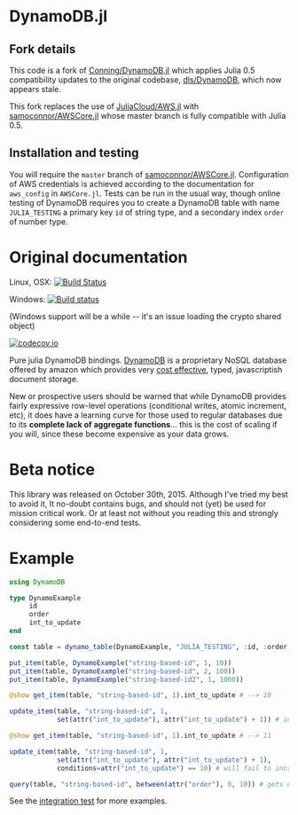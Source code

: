 # DynamoDB.jl

## Fork details

This code is a fork of [Conning/DynamoDB.jl](https://github.com/Conning/DynamoDB.jl)
which applies Julia 0.5 compatibility updates to the original codebase,
[dls/DynamoDB](https://github.com/dls/DynamoDB.jl), which now appears stale.

This fork replaces the use of [JuliaCloud/AWS.jl](https://github.com/JuliaCloud/AWS.jl)
with [samoconnor/AWSCore.jl](https://github.com/samoconnor/AWSCore.jl) whose
master branch is fully compatible with Julia 0.5.

## Installation and testing

You will require the `master` branch of [samoconnor/AWSCore.jl](https://github.com/samoconnor/AWSCore.jl).
Configuration of AWS credentials is achieved according to the documentation for
`aws_config` in `AWSCore.jl`. Tests can be run in the usual way, though online
testing of DynamoDB requires you to create a DynamoDB table with name `JULIA_TESTING`
a primary key `id` of string type, and a secondary index `order` of number type.

# Original documentation

Linux, OSX: [![Build Status](https://travis-ci.org/dls/DynamoDB.jl.svg?branch=master)](https://travis-ci.org/dls/DynamoDB.jl)

Windows: [![Build status](https://ci.appveyor.com/api/projects/status/qwlfcnnx0i1cti11?svg=true)](https://ci.appveyor.com/project/dls/dynamodb-jl)

(Windows support will be a while -- it's an issue loading the crypto shared object)

[![codecov.io](http://codecov.io/github/dls/DynamoDB.jl/coverage.svg?branch=master)](http://codecov.io/github/dls/DynamoDB.jl?branch=master)

Pure julia DynamoDB
bindings. [DynamoDB](https://aws.amazon.com/dynamodb/details/) is a
proprietary NoSQL database offered by amazon which provides very [cost
effective](https://aws.amazon.com/dynamodb/pricing/), typed,
javascriptish document storage.

New or prospective users should be warned that while DynamoDB provides
fairly expressive row-level operations (conditional writes, atomic
increment, etc), it does have a learning curve for those used to
regular databases due to its **complete lack of aggregate
functions**... this is the cost of scaling if you will, since these
become expensive as your data grows.

# Beta notice

This library was released on October 30th, 2015. Although I've tried
my best to avoid it, It no-doubt contains bugs, and should not (yet)
be used for mission critical work. Or at least not without you reading
this and strongly considering some end-to-end tests.

# Example

```julia
using DynamoDB

type DynamoExample
     id
     order
     int_to_update
end

const table = dynamo_table(DynamoExample, "JULIA_TESTING", :id, :order; env=env)

put_item(table, DynamoExample("string-based-id", 1, 10))
put_item(table, DynamoExample("string-based-id", 2, 100))
put_item(table, DynamoExample("string-based-id2", 1, 1000))

@show get_item(table, "string-based-id", 1).int_to_update # --> 10

update_item(table, "string-based-id", 1,
            set(attr("int_to_update"), attr("int_to_update") + 1)) # increments int_to_update

@show get_item(table, "string-based-id", 1).int_to_update # --> 11

update_item(table, "string-based-id", 1,
            set(attr("int_to_update"), attr("int_to_update") + 1),
            conditions=attr("int_to_update") == 10) # will fail to increment -- int_to_upate is 11

query(table, "string-based-id", between(attr("order"), 0, 10)) # gets us those first two elements
```

See the [integration
test](https://github.com/dls/DynamoDB.jl/blob/master/test/integration_tests.jl)
for more examples.
